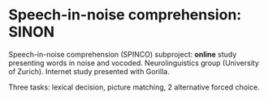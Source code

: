 # Speech-in-noise comprehension: SINON
Speech-in-noise comprehension (SPINCO) subproject: **online** study presenting words in noise and vocoded. Neurolinguistics group (University of Zurich). Internet study presented with Gorilla. 

Three tasks: lexical decision, picture matching, 2 alternative forced choice. 
